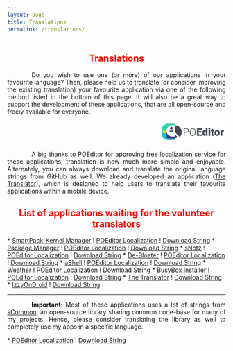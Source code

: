 ```yaml
---
layout: page
title: Translations
permalink: /translations/
---
```


<style>
    tab1 { padding-left: 4em; }
</style>

<h2 style="color: red; text-align: center">Translations</h2>

<p style="text-align: justify"><tab1>Do you wish to use one (or more) of our applications in your favourite language? Then, please help us to translate (or consider improving the existing translation) your favourite application via one of the following method listed in the bottom of this page. It will also be a great way to support the development of these applications, that are all open-source and freely available for everyone.</tab1></p>

<p style="text-align: end"><a href="https://poeditor.com/" target="_blank"><img src="https://github.com/SmartPack/SmartPack.github.io/blob/master/assets/pic013.png?raw=true" alt="" width="150" height="50" /></a></p>

<p style="text-align: justify"><tab1>A big thanks to POEditor for approving free localization service for these applications, translation is now much more simple and enjoyable. Alternately, you can always download and translate the original language strings from GitHub as well. We already developed an application (<a href="{{ site.github.url }}/translator/" target="_self">The Translator</a>), which is designed to help users to translate their favourite applications within a mobile device.</tab1></p>

<h2 style="color: red; text-align: center">List of applications waiting for the volunteer translators</h2>
* <a href="{{ site.github.url }}/spkm/" target="_self">SmartPack-Kernel Manager</a> ! <a href="https://poeditor.com/join/project?hash=qWFlVfAlp5" target="_blank">POEditor Localization</a> ! <a href="https://github.com/SmartPack/SmartPack-Kernel-Manager/blob/master/app/src/main/res/values/strings.xml" target="_blank">Download String</a>
* <a href="{{ site.github.url }}/PackageManager/" target="_blank">Package Manager</a> ! <a href="https://poeditor.com/join/project?hash=0CitpyI1Oc" target="_blank">POEditor Localization</a> ! <a href="https://github.com/SmartPack/PackageManager/blob/master/app/src/main/res/values/strings.xml" target="_blank">Download String</a>
* <a href="https://sunilpaulmathew.github.io/sNotz/" target="_blank">sNotz</a> ! <a href="https://poeditor.com/join/project?hash=LOg2GmFfbV" target="_blank">POEditor Localization</a> ! <a href="https://github.com/sunilpaulmathew/sNotz/blob/master/app/src/main/res/values/strings.xml" target="_blank">Download String</a>
* <a href="https://sunilpaulmathew.github.io/De-Bloater/" target="_blank">De-Bloater</a> ! <a href="https://poeditor.com/join/project?hash=BZS89Ev3WG" target="_blank">POEditor Localization</a> ! <a href="https://github.com/sunilpaulmathew/De-Bloater/blob/master/app/src/main/res/values/strings.xml" target="_blank">Download String</a>
* <a href="{{ site.github.url }}/ashell/" target="_self">aShell</a> ! <a href="https://poeditor.com/join/project/20PSoEAgfX" target="_blank">POEditor Localization</a> ! <a href="https://gitlab.com/sunilpaulmathew/ashell/-/blob/master/app/src/main/res/values/strings.xml" target="_blank">Download String</a>
* <a href="{{ site.github.url }}/weather/" target="_self">Weather</a> ! <a href="https://poeditor.com/join/project/DV7W7CTUV0" target="_blank">POEditor Localization</a> ! <a href="https://github.com/sunilpaulmathew/Weather/blob/master/app/src/main/res/values/strings.xml" target="_blank">Download String</a>
* <a href="{{ site.github.url }}/bbi/" target="_self">BusyBox Installer</a> ! <a href="https://poeditor.com/join/project?hash=JsnaHsMpUk" target="_blank">POEditor Localization</a> ! <a href="https://github.com/SmartPack/BusyBox-Installer/blob/master/app/src/main/res/values/strings.xml" target="_blank">Download String</a>
* <a href="{{ site.github.url }}/translator/" target="_self">The Translator</a> ! <a href="https://github.com/sunilpaulmathew/Translator/blob/master/app/src/main/res/values/strings.xml" target="_blank">Download String</a>
* <a href="{{ site.github.url }}/izzyondroid/" target="_self">IzzyOnDroid</a> ! <a href="https://gitlab.com/sunilpaulmathew/izzyondroid/-/blob/master/app/src/main/res/values/strings.xml" target="_blank">Download String</a>

<hr>

<p style="text-align: justify"><tab1><b>Important</b>: Most of these applications uses a lot of strings from <a href="https://github.com/sunilpaulmathew/sCommon" target="_blank">sCommon</a>, an open-source library sharing common code-base for many of my projects. Hence, please consider translating the library as well to completely use my apps in a specific language.</tab1></p>
* <a href="https://poeditor.com/join/project?hash=9AiLut8Dmy" target="_blank">POEditor Localization</a> ! <a href="https://github.com/sunilpaulmathew/sCommon/blob/master/library/src/main/res/values/strings.xml" target="_blank">Download String</a>
